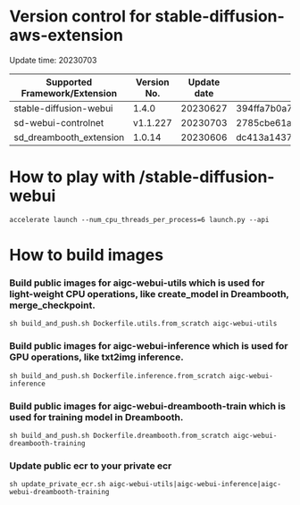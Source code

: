 # Version control for stable-diffusion-aws-extension

Update time: 20230703

| Supported Framework/Extension | Version No.| Update date | Commit ID |
| --------------------- | --------- | --------------------- | --------- |
| stable-diffusion-webui|1.4.0|20230627|394ffa7b0a7fff3ec484bcd084e673a8b301ccc8|
| sd-webui-controlnet | v1.1.227|20230703| 2785cbe61a61c137d4e980752771f6329b03612a|
| sd_dreambooth_extension | 1.0.14| 20230606| dc413a14379b165355502d9f65856c40a4bb5b6f|

# How to play with /stable-diffusion-webui

```
accelerate launch --num_cpu_threads_per_process=6 launch.py --api

```

# How to build images

### Build public images for aigc-webui-utils which is used for light-weight CPU operations, like create_model in Dreambooth, merge_checkpoint.

```
sh build_and_push.sh Dockerfile.utils.from_scratch aigc-webui-utils

```

### Build public images for aigc-webui-inference which is used for GPU operations, like txt2img inference.

```
sh build_and_push.sh Dockerfile.inference.from_scratch aigc-webui-inference

```

### Build public images for aigc-webui-dreambooth-train which is used for training model in Dreambooth.

```
sh build_and_push.sh Dockerfile.dreambooth.from_scratch aigc-webui-dreambooth-training

```

### Update public ecr to your private ecr

```
sh update_private_ecr.sh aigc-webui-utils|aigc-webui-inference|aigc-webui-dreambooth-training

```
